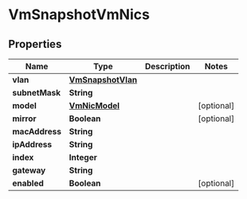 

# VmSnapshotVmNics


## Properties

Name | Type | Description | Notes
------------ | ------------- | ------------- | -------------
**vlan** | [**VmSnapshotVlan**](VmSnapshotVlan.md) |  | 
**subnetMask** | **String** |  | 
**model** | [**VmNicModel**](VmNicModel.md) |  |  [optional]
**mirror** | **Boolean** |  |  [optional]
**macAddress** | **String** |  | 
**ipAddress** | **String** |  | 
**index** | **Integer** |  | 
**gateway** | **String** |  | 
**enabled** | **Boolean** |  |  [optional]



